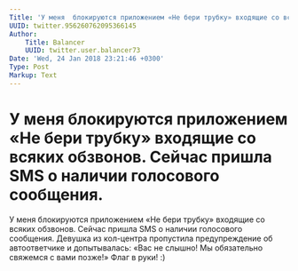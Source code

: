 ```yaml
---
Title: 'У меня  блокируются приложением «Не бери трубку» входящие со всяких обзвонов. Сейчас пришла SMS о наличии голосового сообщения.'
UUID: twitter.956260762095366145
Author:
    Title: Balancer
    UUID: twitter.user.balancer73
Date: 'Wed, 24 Jan 2018 23:21:46 +0300'
Type: Post
Markup: Text
---
```


# У меня  блокируются приложением «Не бери трубку» входящие со всяких обзвонов. Сейчас пришла SMS о наличии голосового сообщения.

У меня  блокируются приложением «Не бери трубку» входящие со
всяких обзвонов. Сейчас пришла SMS о наличии голосового
сообщения. Девушка из кол-центра пропустила предупреждение
об автоответчике и допытывалась: «Вас не слышно! Мы
обязательно свяжемся с вами позже!» Флаг в руки! :)